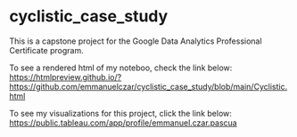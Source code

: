# cyclistic_case_study

This is a capstone project for the Google Data Analytics Professional Certificate program.

To see a rendered html of my noteboo, check the link below: 
   https://htmlpreview.github.io/?https://github.com/emmanuelczar/cyclistic_case_study/blob/main/Cyclistic.html

To see my visualizations for this project, click the link below:
   https://public.tableau.com/app/profile/emmanuel.czar.pascua
